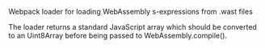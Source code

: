 Webpack loader for loading WebAssembly s-expressions from .wast files

The loader returns a standard JavaScript array which should be converted to an Uint8Array before being passed to WebAssembly.compile().
